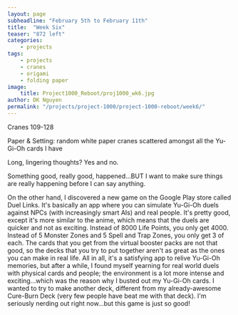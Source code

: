 ```yaml
---
layout: page
subheadline: "February 5th to February 11th"
title:  "Week Six"
teaser: "872 left"
categories:
    - projects
tags:
    - projects
    - cranes
    - origami
    - folding paper
image:
    title: Project1000_Reboot/proj1000_wk6.jpg
author: DK Nguyen
permalink: "/projects/project-1000/project-1000-reboot/week6/"
---
```

Cranes 109-128

Paper & Setting: random white paper cranes scattered amongst all the Yu-Gi-Oh cards I have

Long, lingering thoughts? Yes and no.

Something good, really good, happened...BUT I want to make sure things are really happening before I can say anything.

On the other hand, I discovered a new game on the Google Play store called Duel Links. It's basically an app where you can simulate Yu-Gi-Oh duels against NPCs (with increasingly smart AIs) and real people. It's pretty good, except it's more similar to the anime, which means that the duels are quicker and not as exciting. Instead of 8000 Life Points, you only get 4000. Instead of 5 Monster Zones and 5 Spell and Trap Zones, you only get 3 of each. The cards that you get from the virtual booster packs are not that good, so the decks that you try to put together aren't as great as the ones you can make in real life. All in all, it's a satisfying app to relive Yu-Gi-Oh memories, but after a while, I found myself yearning for real world duels with physical cards and people; the environment is a lot more intense and exciting...which was the reason why I busted out my Yu-Gi-Oh cards. I wanted to try to make another deck, different from my already-awesome Cure-Burn Deck (very few people have beat me with that deck). I'm seriously nerding out right now...but this game is just so good!
